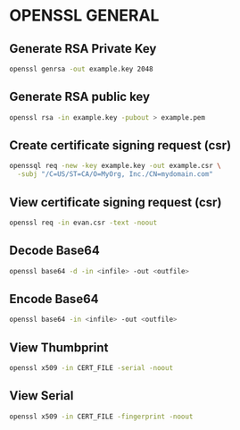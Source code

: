 # OPENSSL GENERAL

## Generate RSA Private Key

```sh
openssl genrsa -out example.key 2048
```

## Generate RSA public key

```sh
openssl rsa -in example.key -pubout > example.pem
```

## Create certificate signing request (csr)

```sh
openssql req -new -key example.key -out example.csr \
  -subj "/C=US/ST=CA/O=MyOrg, Inc./CN=mydomain.com"
```

## View certificate signing request (csr)
```sh
openssl req -in evan.csr -text -noout
```

## Decode Base64

```sh
openssl base64 -d -in <infile> -out <outfile>
```

## Encode Base64

```sh
openssl base64 -in <infile> -out <outfile>
```

## View Thumbprint

```sh
openssl x509 -in CERT_FILE -serial -noout
```

## View Serial

```sh
openssl x509 -in CERT_FILE -fingerprint -noout
```
